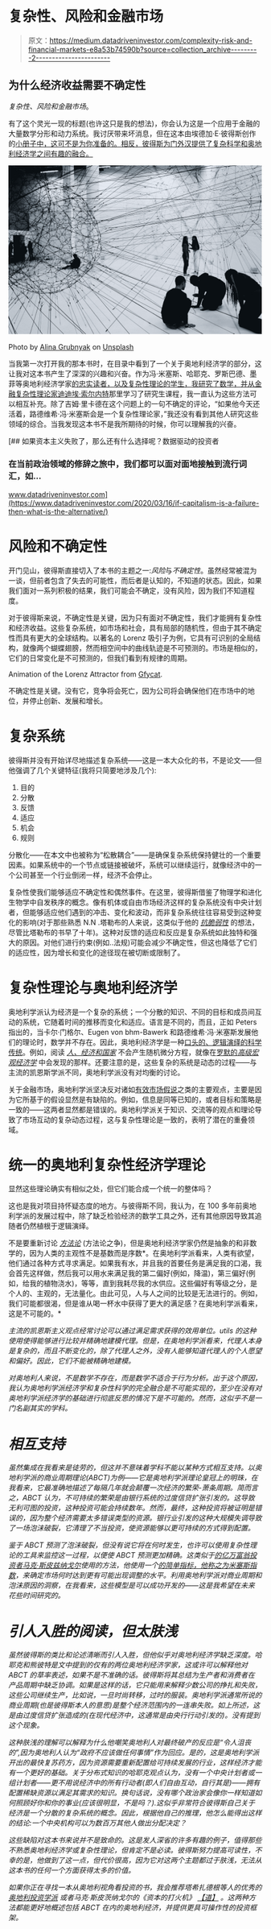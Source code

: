 # 复杂性、风险和金融市场

> 原文：<https://medium.datadriveninvestor.com/complexity-risk-and-financial-markets-e8a53b74590b?source=collection_archive---------2----------------------->

## 为什么经济收益需要不确定性

*复杂性、风险和金融市场*。

有了这个灵光一现的标题(也许这只是我的想法)，你会认为这是一个应用于金融的大量数学分形和动力系统。我讨厌带来坏消息，但在这本由埃德加·E·彼得斯创作的[小册子中，这可不是为你准备的。相反，彼得斯为门外汉提供了复杂科学和奥地利经济学之间有趣的融合。](https://amzn.to/2ZvAysM)

![](img/48e6d40238edd66b1e9ad87862516b8e.png)

Photo by [Alina Grubnyak](https://unsplash.com/@alinnnaaaa?utm_source=medium&utm_medium=referral) on [Unsplash](https://unsplash.com?utm_source=medium&utm_medium=referral)

当我第一次打开我的那本书时，在目录中看到了一个关于奥地利经济学的部分，这让我对这本书产生了深深的兴趣和兴奋。作为冯·米塞斯、哈耶克、罗斯巴德、墨菲等奥地利经济学家[的忠实读者，以及复杂性理论的学生，我研究了数学，并从金融复杂性理论家迪迪埃·索尔内特](http://viorbit.com/learn-austrian-economics/)那里学习了研究生课程，我一直认为这些方法可以相互补充。除了吉姆·里卡德在这个问题上的一句不确定的评论，“如果他今天还活着，路德维希·冯·米塞斯会是一个复杂性理论家，”我还没有看到其他人研究这些领域的综合。当我发现这本书不是我所期待的时候，你可以理解我的兴奋。

[](https://www.datadriveninvestor.com/2020/03/16/if-capitalism-is-a-failure-then-what-is-the-alternative/) [## 如果资本主义失败了，那么还有什么选择呢？数据驱动的投资者

### 在当前政治领域的修辞之旅中，我们都可以面对面地接触到流行词汇，如…

www.datadriveninvestor.com](https://www.datadriveninvestor.com/2020/03/16/if-capitalism-is-a-failure-then-what-is-the-alternative/) 

# 风险和不确定性

开门见山，彼得斯直接切入了本书的主题之一:*风险*与*不确定性*。虽然经常被混为一谈，但前者包含了失去的可能性，而后者是认知的，不知道的状态。因此，如果我们面对一系列积极的结果，我们可能会不确定，没有风险，因为我们不知道程度。

对于彼得斯来说，不确定性是关键，因为只有面对不确定性，我们才能拥有复杂性和经济收益。这些复杂系统，如市场和社会，具有局部的随机性，但由于其不确定性而具有更大的全球结构。以著名的 Lorenz 吸引子为例，它具有可识别的全局结构，就像两个蝴蝶翅膀，然而相空间中的曲线轨迹是不可预测的。市场是相似的，它们的日常变化是不可预测的，但我们看到有规律的周期。

Animation of the Lorenz Attractor from [Gfycat](https://gfycat.com/organicjudiciouscopepod).

不确定性是关键。没有它，竞争将会死亡，因为公司将会确保他们在市场中的地位，并停止创新、发展和增长。

# 复杂系统

彼得斯并没有开始详尽地描述复杂系统——这是一本大众化的书，不是论文——但他强调了几个关键特征(我将只简要地涉及几个):

1.  目的
2.  分散
3.  反馈
4.  适应
5.  机会
6.  规则

分散化——在本文中也被称为“松散耦合”——是确保复杂系统保持健壮的一个重要因素。如果系统中的一个节点或链接被破坏，系统可以继续运行，就像经济中的一个公司甚至一个行业倒闭一样，经济不会停止。

复杂性使我们能够适应不确定性和偶然事件。在这里，彼得斯借鉴了物理学和进化生物学中自发秩序的概念。像有机体或自由市场经济这样的复杂系统没有中央计划者，但能够适应他们遇到的冲击、变化和波动，而非复杂系统往往容易受到这种变化的影响(对于那些熟悉 N.N .塔勒布的人来说，这类似于他的 [*抗脆弱性*](https://amzn.to/2WXZojk) 的想法，尽管比塔勒布的书早了十年)。这种对反馈的适应和反应是复杂系统如此独特和强大的原因。对他们进行约束(例如..法规)可能会减少不确定性，但这也降低了它们的适应性，因为增长和变化的途径现在被切断或限制了。

# 复杂性理论与奥地利经济学

奥地利学派认为经济是一个复杂的系统；一个分散的知识、不同的目标和成员间互动的系统，它随着时间的推移而变化和适应。语言是不同的，而且，正如 Peters 指出的，当卡尔·门格尔、Eugen von bhm-Bawerk 和路德维希·冯·米塞斯发展他们的理论时，数学并不存在。因此，奥地利经济学是一种[口头的、逻辑演绎的科学传统](https://mises.org/library/praxeology-methodology-austrian-economics)。例如，阅读 [*人、经济和国家*](https://amzn.to/2WUu9W2) 不会产生随机微分方程，就像在[罗默的*高级宏观经济学*](https://amzn.to/3e9iNU2) 中会发现的那样。还要注意的是，这些复杂的系统是动态的过程——与主流的凯恩斯学派不同，奥地利学派没有对均衡的讨论。

关于金融市场，奥地利学派坚决反对诸如[有效市场假说](https://www.investopedia.com/terms/e/efficientmarkethypothesis.asp)之类的主要观点，主要是因为它所基于的假设显然是有缺陷的。例如，信息是同等已知的，或者目标和策略是一致的——这两者显然都是错误的。奥地利学派关于知识、交流等的观点和理论导致了市场互动的复杂动态过程，这与复杂性理论是一致的，表明了潜在的重叠领域。

# 统一的奥地利复杂性经济学理论

显然这些理论确实有相似之处，但它们能合成一个统一的整体吗？

这也是我对项目持怀疑态度的地方。与彼得斯不同，我认为，在 100 多年前奥地利学派的发展过程中，除了缺乏检验经济的数学工具之外，还有其他原因导致其追随者仍然植根于逻辑演绎。

不是要重新讨论 [*方法论*](https://cdn.mises.org/The%20Ongoing%20Methodenstreit%20of%20the%20Austrian%20School_2.pdf) (方法论之争)，但是奥地利经济学家仍然是抽象的和非数学的，因为人类的主观性不是基数而是序数*。在奥地利学派看来，人类有欲望，他们通过各种方式寻求满足。如果我有水，并且我的首要任务是满足我的口渴，我会首先这样做，然后我可以用水来满足我的第二偏好(例如，降温)，第三偏好(例如，给我的植物浇水)，等等，直到我耗尽我的水供应。这些偏好有等级之分，是个人的、主观的，无法量化。由此可见，人与人之间的比较是无法进行的。例如，我们可能都很渴，但是谁从喝一杯水中获得了更大的满足感？在奥地利学派看来，这是不可能的。*

*主流的凯恩斯主义观点经常讨论可以通过满足需求获得的效用单位。utils 的这种使用使得能够进行比较并精确地建模代理。但是，在奥地利学派看来，代理人本身是复杂的，而且不断变化的，除了代理人之外，没有人能够知道代理人的个人愿望和偏好。因此，它们不能被精确地建模。*

*对奥地利人来说，不是数学不存在，而是数学不适合于行为分析。出于这个原因，我认为奥地利学派经济学和复杂性科学的完全融合是不可能实现的，至少在没有对奥地利学派经济学的基础进行彻底反思的情况下是不可能的。然而，这似乎不是一门名副其实的学科。*

# *相互支持*

*虽然集成在我看来是徒劳的，但这并不意味着学科不能以某种方式相互支持。以奥地利学派的商业周期理论(ABCT)为例——它是奥地利学派理论皇冠上的明珠，在我看来，它最准确地描述了每隔几年就会颠覆一次经济的繁荣-萧条周期。简而言之，ABCT 认为，不可持续的繁荣是由银行系统的过度信贷扩张引发的。这导致无利可图的投资，这种投资可能会持续数年。然而，最终，这种投资将被证明是错误的，因为整个经济需要太多错误类型的资源。银行业引发的这种大规模失调导致了一场泡沫破裂，它清理了不当投资，使资源能够以更可持续的方式得到配置。*

*鉴于 ABCT 预测了泡沫破裂，但没有说它将在何时发生，也许可以使用复杂性理论的工具来监控这一过程，以便使 ABCT 预测更加精确。这类似于[的亿万富翁投资者马克·斯皮兹纳戈尔](https://www.forbes.com/sites/antoinegara/2020/04/13/how-a-goat-farmer-built-a-doomsday-machine-that-just-booked-a-4144-return/#3741fe2a3b1b)使用的方法，他使用一个[的简单指标，他称之为米塞斯指数](https://amzn.to/3bYmcUd)，来确定市场何时达到更有可能出现调整的水平。利用奥地利学派对商业周期和泡沫原因的洞察，在我看来，这些模型是可以成功开发的——这是我希望在未来花些时间研究的。*

# *引人入胜的阅读，但太肤浅*

*虽然彼得斯的类比和论述清晰而引人入胜，但他似乎对奥地利经济学缺乏深度。哈耶克和熊彼特是文中提到的仅有的两位奥地利经济学家，这或许可以解释他对 ABCT 的草率表述，如果不是不准确的话。彼得斯将其总结为生产者和消费者在产品周期中缺乏协调。如果是这样的话，它只能用来解释少数公司的挣扎和失败，这些公司继续生产，比如说，一旦时尚转移，过时的服装。奥地利学派通常所说的商业周期(也是彼得斯本人的意思)是整个经济范围内的一连串失败。如上所述，这是由过度信贷扩张造成的(在现代经济中，这通常是由央行行动引发的)。没有提到这个现象。*

*这种肤浅的理解可以解释为什么他嘲笑奥地利人对最终破产的反应是“令人沮丧的”,因为奥地利人认为“政府不应该做任何事情”作为回应。是的，这是奥地利学派开出的最快复苏药方，因为资源需要重新配置给可持续发展的行业，这样经济才能有一个更好的基础。关于分布式知识的哈耶克观点认为，没有一个中央计划者或一组计划者——更不用说经济中的所有行动者(即人们自由互动，自行其是)——拥有配置稀缺资源以满足其需求的知识。换句话说，没有哪个政治家会像你一样知道如何照顾好你和你的事业(应该很明显，不是吗？).这似乎非常符合彼得斯自己关于经济是一个分散的复杂系统的概念。因此，根据他自己的推理，他怎么能得出这样的结论:一个中央机构可以为数百万其他人做出分配决定？*

*这些缺陷对这本书来说并不是致命的。这是发人深省的许多有趣的例子，值得那些不熟悉奥地利经济学或复杂性理论，但肯定不是必读。彼得斯努力提高可读性，不幸的是，他做到了这一点，但代价很高，因为它对这两个主题都过于肤浅，无法从这本书的任何一个方面获得太多的价值。*

*如果你正在寻找一本从奥地利视角看投资的书，我会推荐塔希扎德根等人的优秀的 [*奥地利投资学派*](https://amzn.to/2ZuUrzS) 或者马克·斯皮茨纳戈尔的《资本的打火机》 [*【道】*](https://amzn.to/3c0wR0t) 。这两种方法都能更好地概述包括 ABCT 在内的奥地利经济，并提供更具可操作性的投资框架。*